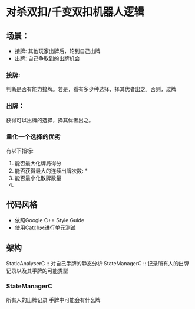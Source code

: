 # 对杀双扣/千变双扣机器人逻辑

## 场景：
* 接牌: 其他玩家出牌后，轮到自己出牌
* 出牌: 自己争取到的出牌机会

### 接牌:
判断是否有能力接牌。若是，看有多少种选择，择其优者出之。否则，过牌
### 出牌：
获得可以出牌的选择，择其优者出之。
### 量化一个选择的优劣
有以下指标:
1. 能否最大化牌局得分
2. 能否获得最大的连续出牌次数:
    * 
3. 能否最小化散牌数量
4. 

## 代码风格
* 依照Google C++ Style Guide
* 使用Catch来进行单元测试

## 架构
StaticAnalyserC :: 对自己手牌的静态分析
StateManagerC   :: 记录所有人的出牌记录以及其手牌的可能类型

### StateManagerC 
所有人的出牌记录
手牌中可能会有什么牌




